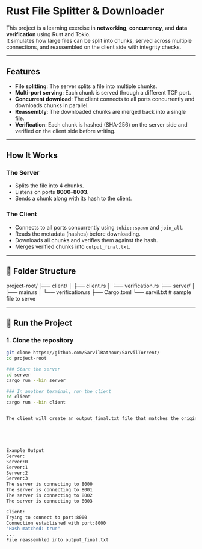 # Rust File Splitter & Downloader

This project is a learning exercise in **networking**, **concurrency**, and **data verification** using Rust and Tokio.  
It simulates how large files can be split into chunks, served across multiple connections, and reassembled on the client side with integrity checks.

---

##  Features
- **File splitting**: The server splits a file into multiple chunks.  
- **Multi-port serving**: Each chunk is served through a different TCP port.  
- **Concurrent download**: The client connects to all ports concurrently and downloads chunks in parallel.  
- **Reassembly**: The downloaded chunks are merged back into a single file.  
- **Verification**: Each chunk is hashed (SHA-256) on the server side and verified on the client side before writing.  

---

##  How It Works

### The Server
- Splits the file into 4 chunks.  
- Listens on ports **8000–8003**.  
- Sends a chunk along with its hash to the client.  

### The Client
- Connects to all ports concurrently using `tokio::spawn` and `join_all`.  
- Reads the metadata (hashes) before downloading.  
- Downloads all chunks and verifies them against the hash.  
- Merges verified chunks into `output_final.txt`.  

---

## 📂 Folder Structure
project-root/
├── client/
│ ├── client.rs
│ └── verification.rs
├── server/
│ ├── main.rs
│ └── verification.rs
├── Cargo.toml
└── sarvil.txt # sample file to serve

---

## 🚀 Run the Project

### 1. Clone the repository
```bash
git clone https://github.com/SarvilRathour/SarvilTorrent/
cd project-root

### Start the server
cd server
cargo run --bin server

### In another terminal, run the client
cd client
cargo run --bin client


The client will create an output_final.txt file that matches the original.





Example Output
Server:
Server:0
Server:1
Server:2
Server:3
The server is connecting to 8000
The server is connecting to 8001
The server is connecting to 8002
The server is connecting to 8003

Client:
Trying to connect to port:8000
Connection established with port:8000
"Hash matched: true"
...
File reassembled into output_final.txt
